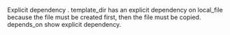 Explicit dependency .
template_dir has an explicit dependency on local_file because the file must be created first, then the file must be copied.
depends_on show explicit dependency.

